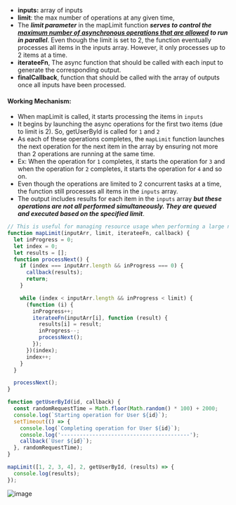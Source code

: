 - **inputs:** array of inputs
- **limit**: the max number of operations at any given time,
- The **_limit parameter_** in the mapLimit function **_serves to control the <u>maximum number of asynchronous operations that are allowed</u> to run in parallel_**. Even though the limit is set to 2, the function eventually processes all items in the inputs array. However, it only processes up to 2 items at a time.
- **iterateeFn**, The async function that should be called with each input to generate the corresponding output.
- **finalCallback**, function that should be called with the array of outputs once all inputs have been processed.

#### Working Mechanism:

- When mapLimit is called, it starts processing the items in `inputs`
- It begins by launching the async operations for the first two items (due to limit is 2). So, getUserById is called for `1` and `2`
- As each of these operations completes, the `mapLimit` function launches the next operation for the next item in the array by ensuring not more than 2 operations are running at the same time.
- Ex: When the operation for `1` completes, it starts the operation for `3` and when the operation for `2` completes, it starts the operation for `4` and so on.
- Even though the operations are limited to 2 concurrent tasks at a time, the function still processes all items in the `inputs` array.
- The output includes results for each item in the `inputs` array **_but these operations are not all performed simultaneously. They are queued and executed based on the specified limit_**.

```js
// This is useful for managing resource usage when performing a large number of asynchronous operations, such as database requests.
function mapLimit(inputArr, limit, iterateeFn, callback) {
  let inProgress = 0;
  let index = 0;
  let results = [];
  function processNext() {
    if (index === inputArr.length && inProgress === 0) {
      callback(results);
      return;
    }

    while (index < inputArr.length && inProgress < limit) {
      (function (i) {
        inProgress++;
        iterateeFn(inputArr[i], function (result) {
          results[i] = result;
          inProgress--;
          processNext();
        });
      })(index);
      index++;
    }
  }

  processNext();
}

function getUserById(id, callback) {
  const randomRequestTime = Math.floor(Math.random() * 100) + 2000;
  console.log(`Starting operation for User ${id}`);
  setTimeout(() => {
    console.log(`Completing operation for User ${id}`);
    console.log('-----------------------------------------');
    callback(`User ${id}`);
  }, randomRequestTime);
}

mapLimit([1, 2, 3, 4], 2, getUserById, (results) => {
  console.log(results);
});
```
![image](https://github.com/saiteja-gatadi1996/interview_prep/assets/42731246/1db14ca8-1468-43af-a8b8-7a643805ef75)
